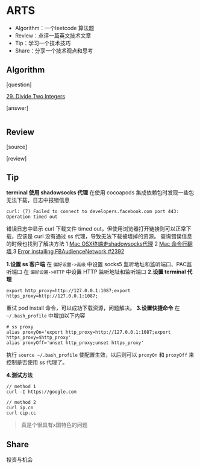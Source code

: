 # ARTS
- Algorithm：一个leetcode 算法题
- Review：点评一篇英文技术文章
- Tip：学习一个技术技巧
- Share：分享一个技术观点和思考

## Algorithm

[question]

[29. Divide Two Integers](https://leetcode.com/problems/divide-two-integers/)


[answer]

```cpp


```


## Review

[source]



[review]



## Tip
**terminal 使用 shadowsocks 代理**
在使用 cocoapods 集成依赖包时发现一些包无法下载，日志中报错信息
```
curl: (7) Failed to connect to developers.facebook.com port 443: Operation timed out
```
错误日志中显示 curl 下载文件 timed out，但使用浏览器打开链接则可以正常下载，应该是 curl 没有通过 ss 代理，导致无法下载被墙掉的资源。
查询错误信息的时候也找到了解决方法
1 [Mac OSX终端走shadowsocks代理](https://github.com/mrdulin/blog/issues/18)
2 [Mac 命令行翻墙 ](https://github.com/felix-cao/Blog/issues/81)
3 [Error installing FBAudienceNetwork #2392](https://github.com/expo/expo/issues/2392)

**1.设置 ss 客户端**
在 `偏好设置->高级` 中设置 socks5 监听地址和监听端口、PAC监听端口
在 `偏好设置->HTTP` 中设置 HTTP 监听地址和监听端口
**2.设置 terminal 代理**
```
export http_proxy=http://127.0.0.1:1087;export https_proxy=http://127.0.0.1:1087;
```
重试 pod install 命令，可以成功下载资源，问题解决。
**3.设置快捷命令**
在 `~/.bash_profile` 中增加以下内容
```
# ss proxy
alias proxyOn='export http_proxy=http://127.0.0.1:1087;export https_proxy=$http_proxy' 
alias proxyOff='unset http_proxy;unset https_proxy'
```
执行 `source ~/.bash_profile` 使配置生效，以后则可以 `proxyOn` 和 `proxyOff` 来控制是否使用 ss 代理了。

**4.测试方法**
```
// method 1
curl -I https://google.com

// method 2
curl ip.cn
curl cip.cc
```

> 真是个很具有x国特色的问题

## Share
投资与机会

